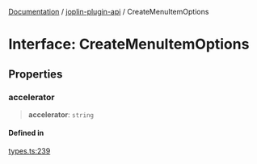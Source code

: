 [Documentation](../../packages.md) / [joplin-plugin-api](../index.md) / CreateMenuItemOptions

# Interface: CreateMenuItemOptions

## Properties

### accelerator

> **accelerator**: `string`

#### Defined in

[types.ts:239](https://github.com/rxliuli/joplin-utils/blob/2bc4cdf0126f9cf3a3dcc1c3f49a6f42208c3387/packages/joplin-plugin-api/src/types.ts#L239)
